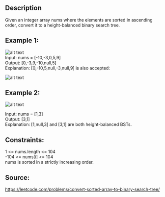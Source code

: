 ## Description

Given an integer array nums where the elements are sorted in ascending order, convert it to a
height-balanced binary search tree.

## Example 1:

![alt text](https://assets.leetcode.com/uploads/2021/02/18/btree1.jpg)  
Input: nums = [-10,-3,0,5,9]  
Output: [0,-3,9,-10,null,5]  
Explanation: [0,-10,5,null,-3,null,9] is also accepted:

![alt text](https://assets.leetcode.com/uploads/2021/02/18/btree2.jpg)

## Example 2:

![alt text](https://assets.leetcode.com/uploads/2021/02/18/btree.jpg)

Input: nums = [1,3]  
Output: [3,1]  
Explanation: [1,null,3] and [3,1] are both height-balanced BSTs.

## Constraints:

1 <= nums.length <= 104  
-104 <= nums[i] <= 104  
nums is sorted in a strictly increasing order.

## Source:

https://leetcode.com/problems/convert-sorted-array-to-binary-search-tree/

